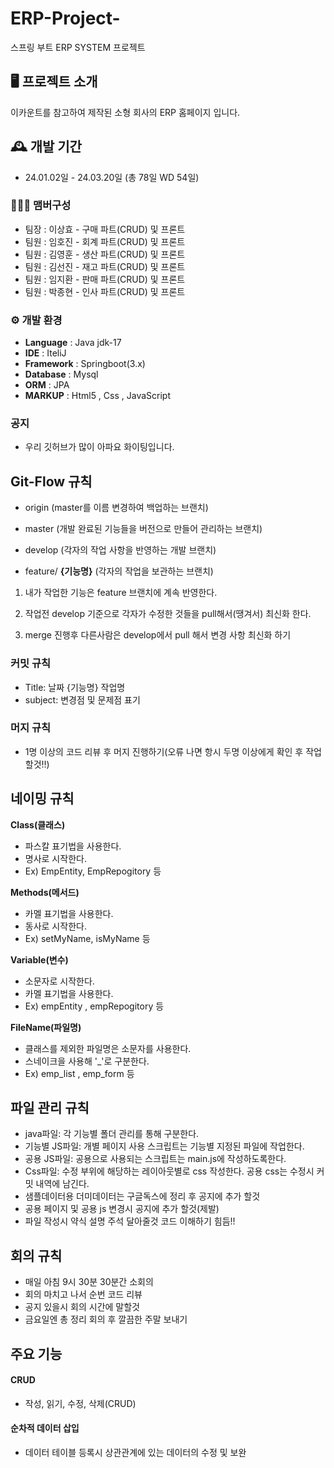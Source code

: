 # ERP-Project-
스프링 부트 ERP SYSTEM 프로젝트


## 🖥️ 프로젝트 소개
이카운트를 참고하여 제작된 소형 회사의 ERP 홈페이지 입니다.
<br>

## 🕰️ 개발 기간
* 24.01.02일 - 24.03.20일 (총 78일 WD 54일)

### 🧑‍🤝‍🧑 맴버구성
- 팀장 : 이상효 - 구매 파트(CRUD) 및 프론트
- 팀원 : 임호진 - 회계 파트(CRUD) 및 프론트
- 팀원 : 김영훈 - 생산 파트(CRUD) 및 프론트
- 팀원 : 김선진 - 재고 파트(CRUD) 및 프론트
- 팀원 : 임지환 - 판매 파트(CRUD) 및 프론트
- 팀원 : 박종현 - 인사 파트(CRUD) 및 프론트

### ⚙️ 개발 환경
- **Language** : Java jdk-17 
- **IDE** : IteliJ
- **Framework** : Springboot(3.x)
- **Database** : Mysql 
- **ORM** : JPA
- **MARKUP** : Html5 , Css , JavaScript

### 공지
- 우리 깃허브가 많이 아파요 화이팅입니다.

## Git-Flow 규칙
- origin (master를 이름 변경하여 백업하는 브랜치)

- master (개발 완료된 기능들을 버전으로 만들어 관리하는 브랜치)

- develop (각자의 작업 사항을 반영하는 개발 브랜치)

- feature/ **{기능명}** (각자의 작업을 보관하는 브랜치)

1. 내가 작업한 기능은 feature 브랜치에 계속 반영한다. 

2. 작업전 develop 기준으로 각자가 수정한 것들을 pull해서(땡겨서) 최신화 한다. 

3. merge 진행후 다른사람은 develop에서 pull 해서 변경 사항 최신화 하기

### 커밋 규칙

- Title: 날짜 {기능명} 작업명
- subject: 변경점 및 문제점 표기

### 머지 규칙

- 1명 이상의 코드 리뷰 후 머지 진행하기(오류 나면 항시 두명 이상에게 확인 후 작업 할것!!)


## 네이밍 규칙

**Class(클래스)**
- 파스칼 표기법을 사용한다.
- 명사로 시작한다.
- Ex) EmpEntity, EmpRepogitory 등

**Methods(메서드)**
- 카멜 표기법을 사용한다.
- 동사로 시작한다.
- Ex) setMyName, isMyName 등

**Variable(변수)**
- 소문자로 시작한다.
- 카멜 표기법을 사용한다.
- Ex) empEntity , empRepogitory 등

**FileName(파일명)**
- 클래스를 제외한 파일명은 소문자를 사용한다.
- 스네이크을 사용해 '_'로 구분한다.
- Ex) emp_list , emp_form 등

## 파일 관리 규칙
- java파일: 각 기능별 폴더 관리를 통해 구분한다.
- 기능별 JS파일: 개별 페이지 사용 스크립트는 기능별 지정된 파일에 작업한다. 
- 공용 JS파일: 공용으로 사용되는 스크립트는 main.js에 작성하도록한다.
- Css파일: 수정 부위에 해당하는 레이아웃별로 css 작성한다. 공용 css는 수정시 커밋 내역에 남긴다.
- 샘플데이터용 더미데이터는 구글독스에 정리 후 공지에 추가 할것
- 공용 페이지 및 공용 js 변경시 공지에 추가 할것(제발)
- 파일 작성시 약식 설명 주석 달아줄것 코드 이해하기 힘듬!!

## 회의 규칙
- 매일 아침 9시 30분 30분간 소회의
- 회의 마치고 나서 순번 코드 리뷰
- 공지 있을시 회의 시간에 말할것
- 금요일엔 총 정리 회의 후 깔끔한 주말 보내기

## 주요 기능

#### CRUD
-  작성, 읽기, 수정, 삭제(CRUD)

#### 순차적 데이터 삽입 
- 데이터 테이블 등록시 상관관계에 있는 데이터의 수정 및 보완

 